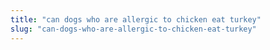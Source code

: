 ```yaml
---
title: "can dogs who are allergic to chicken eat turkey"
slug: "can-dogs-who-are-allergic-to-chicken-eat-turkey"
---
```


